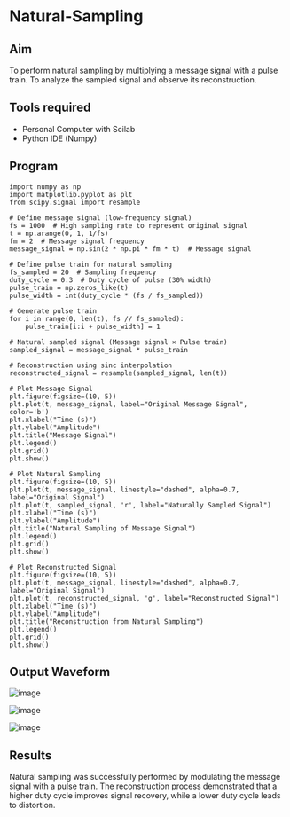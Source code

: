 # Natural-Sampling
## Aim 
To perform natural sampling by multiplying a message signal with a pulse train. To analyze the sampled signal and observe its reconstruction.
## Tools required 
- Personal Computer with Scilab
- Python IDE (Numpy)
## Program 
~~~
import numpy as np
import matplotlib.pyplot as plt
from scipy.signal import resample

# Define message signal (low-frequency signal)
fs = 1000  # High sampling rate to represent original signal
t = np.arange(0, 1, 1/fs)
fm = 2  # Message signal frequency
message_signal = np.sin(2 * np.pi * fm * t)  # Message signal

# Define pulse train for natural sampling
fs_sampled = 20  # Sampling frequency
duty_cycle = 0.3  # Duty cycle of pulse (30% width)
pulse_train = np.zeros_like(t)
pulse_width = int(duty_cycle * (fs / fs_sampled))

# Generate pulse train
for i in range(0, len(t), fs // fs_sampled):
    pulse_train[i:i + pulse_width] = 1

# Natural sampled signal (Message signal × Pulse train)
sampled_signal = message_signal * pulse_train

# Reconstruction using sinc interpolation
reconstructed_signal = resample(sampled_signal, len(t))

# Plot Message Signal
plt.figure(figsize=(10, 5))
plt.plot(t, message_signal, label="Original Message Signal", color='b')
plt.xlabel("Time (s)")
plt.ylabel("Amplitude")
plt.title("Message Signal")
plt.legend()
plt.grid()
plt.show()

# Plot Natural Sampling
plt.figure(figsize=(10, 5))
plt.plot(t, message_signal, linestyle="dashed", alpha=0.7, label="Original Signal")
plt.plot(t, sampled_signal, 'r', label="Naturally Sampled Signal")
plt.xlabel("Time (s)")
plt.ylabel("Amplitude")
plt.title("Natural Sampling of Message Signal")
plt.legend()
plt.grid()
plt.show()

# Plot Reconstructed Signal
plt.figure(figsize=(10, 5))
plt.plot(t, message_signal, linestyle="dashed", alpha=0.7, label="Original Signal")
plt.plot(t, reconstructed_signal, 'g', label="Reconstructed Signal")
plt.xlabel("Time (s)")
plt.ylabel("Amplitude")
plt.title("Reconstruction from Natural Sampling")
plt.legend()
plt.grid()
plt.show()
~~~

## Output Waveform
![image](https://github.com/user-attachments/assets/e4e8ba77-146d-42f9-80fc-cf10ef993722)

![image](https://github.com/user-attachments/assets/21fd8f9b-792a-42de-a1ad-8007ab9a9790)

![image](https://github.com/user-attachments/assets/803487b2-6ce0-4a4f-8ddc-08fbff7f9d80)

## Results
Natural sampling was successfully performed by modulating the message signal with a pulse train. The reconstruction process demonstrated that a higher duty cycle improves signal recovery, while a lower duty cycle leads to distortion.

